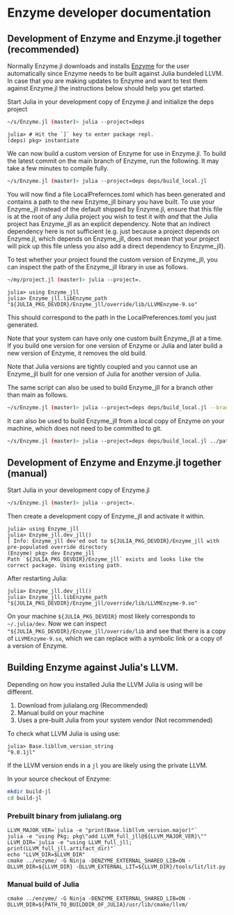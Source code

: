 # Enzyme developer documentation

## Development of Enzyme and Enzyme.jl together (recommended)

Normally Enzyme.jl downloads and installs [Enzyme](https://github.com/EnzymeAD/enzyme) for the user automatically since Enzyme needs to be built against
Julia bundeled LLVM. In case that you are making updates to Enzyme and want to test them against Enzyme.jl the instructions
below should help you get started.

Start Julia in your development copy of Enzyme.jl and initialize the deps project

```bash
~/s/Enzyme.jl (master)> julia --project=deps
```

```julia-repl
julia> # Hit the `]` key to enter package repl.
(deps) pkg> instantiate
```

We can now build a custom version of Enzyme for use in Enzyme.jl. To build the latest commit on the main branch of Enzyme, run the following.
It may take a few minutes to compile fully.

```bash
~/s/Enzyme.jl (master)> julia --project=deps deps/build_local.jl
```

You will now find a file LocalPrefernces.toml which has been generated and contains a path to the new Enzyme\_jll binary you have built.
To use your Enzyme\_jll instead of the default shipped by Enzyme.jl, ensure that this file is at the root of any Julia project you wish
to test it with *and* that the Julia project has Enzyme\_jll as an explicit dependency. Note that an indirect dependency here is not
sufficient (e.g. just because a project depends on Enzyme.jl, which depends on Enzyme\_jll, does not mean that your project will pick up
this file unless you also add a direct dependency to Enzyme\_jll).

To test whether your project found the custom version of Enzyme\_jll, you can inspect the path of the Enzyme\_jll library in use as follows.

```bash
~/my/project.jl (master)> julia --project=.
```

```julia-repl
julia> using Enzyme_jll
julia> Enzyme_jll.libEnzyme_path
"${JULIA_PKG_DEVDIR}/Enzyme_jll/override/lib/LLVMEnzyme-9.so"
```

This should correspond to the path in the LocalPreferences.toml you just generated.

Note that your system can have only one custom built Enzyme\_jll at a time. If you build one version for one version of Enzyme or Julia
and later build a new version of Enzyme, it removes the old build. 

Note that Julia versions are tightly coupled and you cannot use an Enzyme\_jll built for one version of Julia for another version of Julia.

The same script can also be used to build Enzyme\_jll for a branch other than main as follows.

```bash
~/s/Enzyme.jl (master)> julia --project=deps deps/build_local.jl --branch mybranch
```

It can also be used to build Enzyme\_jll from a local copy of Enzyme on your machine, which does not need to be committed to git.

```bash
~/s/Enzyme.jl (master)> julia --project=deps deps/build_local.jl ../path/to/Enzyme
```

## Development of Enzyme and Enzyme.jl together (manual)
Start Julia in your development copy of Enzyme.jl

```bash
~/s/Enzyme.jl (master)> julia --project=.
```

Then create a development copy of Enzyme\_jll and activate it within.

```julia-repl
julia> using Enzyme_jll
julia> Enzyme_jll.dev_jll()
[ Info: Enzyme_jll dev'ed out to ${JULIA_PKG_DEVDIR}/Enzyme_jll with pre-populated override directory
(Enzyme) pkg> dev Enzyme_jll
Path `${JULIA_PKG_DEVDIR}/Enzyme_jll` exists and looks like the correct package. Using existing path.
```

After restarting Julia:

```julia-repl
julia> Enzyme_jll.dev_jll()
julia> Enzyme_jll.libEnzyme_path
"${JULIA_PKG_DEVDIR}/Enzyme_jll/override/lib/LLVMEnzyme-9.so"
```

On your machine `${JULIA_PKG_DEVDIR}` most likely corresponds to `~/.julia/dev`.
Now we can inspect `"${JULIA_PKG_DEVDIR}/Enzyme_jll/override/lib` and see that there is a copy of `LLVMEnzyme-9.so`,
which we can replace with a symbolic link or a copy of a version of Enzyme.


## Building Enzyme against Julia's LLVM.

Depending on how you installed Julia the LLVM Julia is using will be different.

1. Download from julialang.org (Recommended)
2. Manual build on your machine
3. Uses a pre-built Julia from your system vendor (Not recommended)

To check what LLVM Julia is using use:
```
julia> Base.libllvm_version_string
"9.0.1jl"
```

If the LLVM version ends in a `jl` you are likely using the private LLVM.

In your source checkout of Enzyme:

```bash
mkdir build-jl
cd build-jl
```

### Prebuilt binary from julialang.org

```
LLVM_MAJOR_VER=`julia -e "print(Base.libllvm_version.major)"`
julia -e "using Pkg; pkg\"add LLVM_full_jll@${LLVM_MAJOR_VER}\""
LLVM_DIR=`julia -e "using LLVM_full_jll; print(LLVM_full_jll.artifact_dir)"`
echo "LLVM_DIR=$LLVM_DIR"
cmake ../enzyme/ -G Ninja -DENZYME_EXTERNAL_SHARED_LIB=ON -DLLVM_DIR=${LLVM_DIR} -DLLVM_EXTERNAL_LIT=${LLVM_DIR}/tools/lit/lit.py
```

### Manual build of Julia
```
cmake ../enzyme/ -G Ninja -DENZYME_EXTERNAL_SHARED_LIB=ON -DLLVM_DIR=${PATH_TO_BUILDDIR_OF_JULIA}/usr/lib/cmake/llvm/
```
